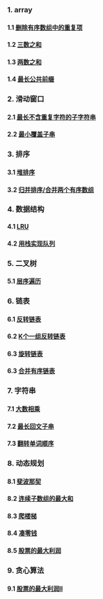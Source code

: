 ### 1. array
#### 1.1 [删除有序数组中的重复项](https://github.com/cheegoday/flink_djg/blob/master/java/src/main/java/com/djg/algorithm/array/RemoveDuplicatesFromSortedArray.java)
#### 1.2 [三数之和](https://github.com/cheegoday/flink_djg/blob/master/java/src/main/java/com/djg/algorithm/array/ThreeSum.java)
#### 1.3 [两数之和](https://github.com/cheegoday/flink_djg/blob/master/java/src/main/java/com/djg/algorithm/array/TwoSum.java)
#### 1.4 [最长公共前缀](https://github.com/cheegoday/flink_djg/blob/master/java/src/main/java/com/djg/algorithm/array/LongestCommonPrefix.java)

### 2. 滑动窗口
#### 2.1 [最长不含重复字符的子字符串](https://github.com/cheegoday/flink_djg/blob/master/java/src/main/java/com/djg/algorithm/slicewindow/LongestSubstring.java)
#### 2.2 [最小覆盖子串](https://github.com/cheegoday/flink_djg/blob/master/java/src/main/java/com/djg/algorithm/slicewindow/MinimumWindowSubstring.java)

### 3. 排序
#### 3.1 [堆排序](https://github.com/cheegoday/flink_djg/blob/master/java/src/main/java/com/djg/algorithm/sort/HeapSort.java)
#### 3.2 [归并排序/合并两个有序数组](https://github.com/cheegoday/flink_djg/blob/master/java/src/main/java/com/djg/algorithm/sort/MergeSort.java)

### 4. 数据结构
#### 4.1 [LRU](https://github.com/cheegoday/flink_djg/blob/master/java/src/main/java/com/djg/algorithm/datastructure/LRUCache.java)
#### 4.2 [用栈实现队列](https://github.com/cheegoday/flink_djg/blob/master/java/src/main/java/com/djg/algorithm/datastructure/QueueUsingStack.java)


### 5. 二叉树
#### 5.1 [层序遍历](https://github.com/cheegoday/flink_djg/blob/master/java/src/main/java/com/djg/algorithm/binarytree/LevelOrderTraversal.java)

### 6. 链表
#### 6.1 [反转链表](https://github.com/cheegoday/flink_djg/blob/master/java/src/main/java/com/djg/algorithm/list/RotateList.java)
#### 6.2 [K个一组反转链表](https://github.com/cheegoday/flink_djg/blob/master/java/src/main/java/com/djg/algorithm/list/RotateEveryKList.java)
#### 6.3 [旋转链表](https://github.com/cheegoday/flink_djg/blob/master/java/src/main/java/com/djg/algorithm/list/RotateKList.java)
#### 6.3 [合并有序链表](https://github.com/cheegoday/flink_djg/blob/master/java/src/main/java/com/djg/algorithm/list/MergeSortedList.java)


### 7. 字符串
#### 7.1 [大数相乘](https://github.com/cheegoday/flink_djg/blob/master/java/src/main/java/com/djg/algorithm/string/MultiplyStrings.java)
#### 7.2 [最长回文子串](https://github.com/cheegoday/flink_djg/blob/master/java/src/main/java/com/djg/algorithm/string/LongestPalindromeSubstring.java)
#### 7.3 [翻转单词顺序](https://github.com/cheegoday/flink_djg/blob/master/java/src/main/java/com/djg/algorithm/string/RotateWord.java)

### 8. 动态规划
#### 8.1 [斐波那契](https://github.com/cheegoday/flink_djg/blob/master/java/src/main/java/com/djg/algorithm/dp/Fibonacci.java)
#### 8.2 [连续子数组的最大和](https://github.com/cheegoday/flink_djg/blob/master/java/src/main/java/com/djg/algorithm/dp/ContinuousSubarrayMaxSum.java)
#### 8.3 [爬楼梯](https://github.com/cheegoday/flink_djg/blob/master/java/src/main/java/com/djg/algorithm/dp/ClimbStairs.java)
#### 8.4 [凑零钱](https://github.com/cheegoday/flink_djg/blob/master/java/src/main/java/com/djg/algorithm/dp/CoinChange.java)
#### 8.5 [股票的最大利润](https://github.com/cheegoday/flink_djg/blob/master/java/src/main/java/com/djg/algorithm/dp/StockMaxProfit.java)

### 9. 贪心算法
#### 9.1 [股票的最大利润II](https://github.com/cheegoday/flink_djg/blob/master/java/src/main/java/com/djg/algorithm/greed/StockMaxProfit2.java)